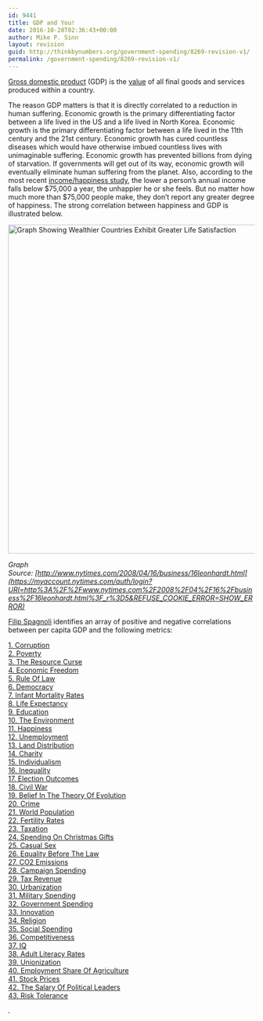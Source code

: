 ```yaml
---
id: 9441
title: GDP and You!
date: 2016-10-28T02:36:43+00:00
author: Mike P. Sinn
layout: revision
guid: http://thinkbynumbers.org/government-spending/8269-revision-v1/
permalink: /government-spending/8269-revision-v1/
---
```

[Gross domestic product](https://en.wikipedia.org/wiki/Gross_domestic_product) (GDP) is the [value](https://en.wikipedia.org/wiki/Market_value "Market value") of all final goods and services produced within a country.

The reason GDP matters is that it is directly correlated to a reduction in human suffering. Economic growth is the primary differentiating factor between a life lived in the US and a life lived in North Korea. Economic growth is the primary differentiating factor between a life lived in the 11th century and the 21st century. Economic growth has cured countless diseases which would have otherwise imbued countless lives with unimaginable suffering. Economic growth has prevented billions from dying of starvation. If governments will get out of its way, economic growth will eventually eliminate human suffering from the planet. Also, according to the most recent <a href="http://content.time.com/time/business/article/0,8599,2016291,00.html" target="_blank">income/happiness study</a>, the lower a person&#8217;s annual income falls below $75,000 a year, the unhappier he or she feels. But no matter how much more than $75,000 people make, they don&#8217;t report any greater degree of happiness. The strong correlation between happiness and GDP is illustrated below.

<img title="Life Satisfaction vs Per Capita GDP" alt="Graph Showing Wealthier Countries Exhibit Greater Life Satisfaction" src="http://thinkbynumbers.org/wp-content/uploads/2010/10/nythappiness.jpg" width="694" height="670" /> 

_Graph Source: [http://www.nytimes.com/2008/04/16/business/16leonhardt.html](https://myaccount.nytimes.com/auth/login?URI=http%3A%2F%2Fwww.nytimes.com%2F2008%2F04%2F16%2Fbusiness%2F16leonhardt.html%3F_r%3D5&REFUSE_COOKIE_ERROR=SHOW_ERROR)_

[Filip Spagnoli](http://web.archive.org/web/20140303030542/http://filipspagnoli.tumblr.com/) identifies an array of positive and negative correlations between per capita GDP and the following metrics:

<a href="http://web.archive.org/web/20140724230350/http://filipspagnoli.wordpress.com:80/stats-on-human-rights/statistics-on-gross-domestic-product-correlations/" target="_blank">1. Corruption</a>  
<a href="http://web.archive.org/web/20140724230350/http://filipspagnoli.wordpress.com:80/stats-on-human-rights/statistics-on-gross-domestic-product-correlations/" target="_blank">2. Poverty</a>  
<a href="http://web.archive.org/web/20140724230350/http://filipspagnoli.wordpress.com:80/stats-on-human-rights/statistics-on-gross-domestic-product-correlations/" target="_blank">3. The Resource Curse</a>  
<a href="http://web.archive.org/web/20140724230350/http://filipspagnoli.wordpress.com:80/stats-on-human-rights/statistics-on-gross-domestic-product-correlations/" target="_blank">4. Economic Freedom</a>  
<a href="http://web.archive.org/web/20140724230350/http://filipspagnoli.wordpress.com:80/stats-on-human-rights/statistics-on-gross-domestic-product-correlations/" target="_blank">5. Rule Of Law</a>  
<a href="http://web.archive.org/web/20140724230350/http://filipspagnoli.wordpress.com:80/stats-on-human-rights/statistics-on-gross-domestic-product-correlations/" target="_blank">6. Democracy</a>  
<a href="http://web.archive.org/web/20140724230350/http://filipspagnoli.wordpress.com:80/stats-on-human-rights/statistics-on-gross-domestic-product-correlations/" target="_blank">7. Infant Mortality Rates</a>  
<a href="http://web.archive.org/web/20140724230350/http://filipspagnoli.wordpress.com:80/stats-on-human-rights/statistics-on-gross-domestic-product-correlations/" target="_blank">8. Life Expectancy</a>  
<a href="http://web.archive.org/web/20140724230350/http://filipspagnoli.wordpress.com:80/stats-on-human-rights/statistics-on-gross-domestic-product-correlations/" target="_blank">9. Education</a>  
<a href="http://web.archive.org/web/20140724230350/http://filipspagnoli.wordpress.com:80/stats-on-human-rights/statistics-on-gross-domestic-product-correlations/" target="_blank">10. The Environment</a>  
<a href="http://web.archive.org/web/20140724230350/http://filipspagnoli.wordpress.com:80/stats-on-human-rights/statistics-on-gross-domestic-product-correlations/" target="_blank">11. Happiness</a>  
<a href="http://web.archive.org/web/20140724230350/http://filipspagnoli.wordpress.com:80/stats-on-human-rights/statistics-on-gross-domestic-product-correlations/" target="_blank">12. Unemployment</a>  
<a href="http://web.archive.org/web/20140724230350/http://filipspagnoli.wordpress.com:80/stats-on-human-rights/statistics-on-gross-domestic-product-correlations/" target="_blank">13. Land Distribution</a>  
<a href="http://web.archive.org/web/20140724230350/http://filipspagnoli.wordpress.com:80/stats-on-human-rights/statistics-on-gross-domestic-product-correlations/" target="_blank">14. Charity</a>  
<a href="http://web.archive.org/web/20140724230350/http://filipspagnoli.wordpress.com:80/stats-on-human-rights/statistics-on-gross-domestic-product-correlations/" target="_blank">15. Individualism</a>  
<a href="http://web.archive.org/web/20140724230350/http://filipspagnoli.wordpress.com:80/stats-on-human-rights/statistics-on-gross-domestic-product-correlations/" target="_blank">16. Inequality</a>  
<a href="http://web.archive.org/web/20140724230350/http://filipspagnoli.wordpress.com:80/stats-on-human-rights/statistics-on-gross-domestic-product-correlations/" target="_blank">17. Election Outcomes</a>  
<a href="http://web.archive.org/web/20140724230350/http://filipspagnoli.wordpress.com:80/stats-on-human-rights/statistics-on-gross-domestic-product-correlations/" target="_blank">18. Civil War</a>  
<a href="http://web.archive.org/web/20140724230350/http://filipspagnoli.wordpress.com:80/stats-on-human-rights/statistics-on-gross-domestic-product-correlations/" target="_blank">19. Belief In The Theory Of Evolution</a>  
<a href="http://web.archive.org/web/20140724230350/http://filipspagnoli.wordpress.com:80/stats-on-human-rights/statistics-on-gross-domestic-product-correlations/" target="_blank">20. Crime</a>  
<a href="http://web.archive.org/web/20140724230350/http://filipspagnoli.wordpress.com:80/stats-on-human-rights/statistics-on-gross-domestic-product-correlations/" target="_blank">21. World Population</a>  
<a href="http://web.archive.org/web/20140724230350/http://filipspagnoli.wordpress.com:80/stats-on-human-rights/statistics-on-gross-domestic-product-correlations/" target="_blank">22. Fertility Rates</a>  
<a href="http://web.archive.org/web/20140724230350/http://filipspagnoli.wordpress.com:80/stats-on-human-rights/statistics-on-gross-domestic-product-correlations/" target="_blank">23. Taxation</a>  
<a href="http://web.archive.org/web/20140724230350/http://filipspagnoli.wordpress.com:80/stats-on-human-rights/statistics-on-gross-domestic-product-correlations/" target="_blank">24. Spending On Christmas Gifts</a>  
<a href="http://web.archive.org/web/20140724230350/http://filipspagnoli.wordpress.com:80/stats-on-human-rights/statistics-on-gross-domestic-product-correlations/" target="_blank">25. Casual Sex</a>  
<a href="http://web.archive.org/web/20140724230350/http://filipspagnoli.wordpress.com:80/stats-on-human-rights/statistics-on-gross-domestic-product-correlations/" target="_blank">26. Equality Before The Law</a>  
<a href="http://web.archive.org/web/20140724230350/http://filipspagnoli.wordpress.com:80/stats-on-human-rights/statistics-on-gross-domestic-product-correlations/" target="_blank">27. CO2 Emissions</a>  
<a href="http://web.archive.org/web/20140724230350/http://filipspagnoli.wordpress.com:80/stats-on-human-rights/statistics-on-gross-domestic-product-correlations/" target="_blank">28. Campaign Spending</a>  
<a href="http://web.archive.org/web/20140724230350/http://filipspagnoli.wordpress.com:80/stats-on-human-rights/statistics-on-gross-domestic-product-correlations/" target="_blank">29. Tax Revenue</a>  
<a href="http://web.archive.org/web/20140724230350/http://filipspagnoli.wordpress.com:80/stats-on-human-rights/statistics-on-gross-domestic-product-correlations/" target="_blank">30. Urbanization</a>  
<a href="http://web.archive.org/web/20140724230350/http://filipspagnoli.wordpress.com:80/stats-on-human-rights/statistics-on-gross-domestic-product-correlations/" target="_blank">31. Military Spending</a>  
<a href="http://web.archive.org/web/20140724230350/http://filipspagnoli.wordpress.com:80/stats-on-human-rights/statistics-on-gross-domestic-product-correlations/" target="_blank">32. Government Spending</a>  
<a href="http://web.archive.org/web/20140724230350/http://filipspagnoli.wordpress.com:80/stats-on-human-rights/statistics-on-gross-domestic-product-correlations/" target="_blank">33. Innovation</a>  
<a href="http://web.archive.org/web/20140724230350/http://filipspagnoli.wordpress.com:80/stats-on-human-rights/statistics-on-gross-domestic-product-correlations/" target="_blank">34. Religion</a>  
<a href="http://web.archive.org/web/20140724230350/http://filipspagnoli.wordpress.com:80/stats-on-human-rights/statistics-on-gross-domestic-product-correlations/" target="_blank">35. Social Spending</a>  
<a href="http://web.archive.org/web/20140724230350/http://filipspagnoli.wordpress.com:80/stats-on-human-rights/statistics-on-gross-domestic-product-correlations/" target="_blank">36. Competitiveness</a>  
<a href="http://web.archive.org/web/20140724230350/http://filipspagnoli.wordpress.com:80/stats-on-human-rights/statistics-on-gross-domestic-product-correlations/" target="_blank">37. IQ</a>  
<a href="http://web.archive.org/web/20140724230350/http://filipspagnoli.wordpress.com:80/stats-on-human-rights/statistics-on-gross-domestic-product-correlations/" target="_blank">38. Adult Literacy Rates</a>  
<a href="http://web.archive.org/web/20140724230350/http://filipspagnoli.wordpress.com:80/stats-on-human-rights/statistics-on-gross-domestic-product-correlations/" target="_blank">39. Unionization</a>  
<a href="http://web.archive.org/web/20140724230350/http://filipspagnoli.wordpress.com:80/stats-on-human-rights/statistics-on-gross-domestic-product-correlations/" target="_blank">40. Employment Share Of Agriculture</a>  
<a href="http://web.archive.org/web/20140724230350/http://filipspagnoli.wordpress.com:80/stats-on-human-rights/statistics-on-gross-domestic-product-correlations/" target="_blank">41. Stock Prices</a>  
<a href="http://web.archive.org/web/20140724230350/http://filipspagnoli.wordpress.com:80/stats-on-human-rights/statistics-on-gross-domestic-product-correlations/" target="_blank">42. The Salary Of Political Leaders</a>  
<a href="http://web.archive.org/web/20140724230350/http://filipspagnoli.wordpress.com:80/stats-on-human-rights/statistics-on-gross-domestic-product-correlations/" target="_blank">43. Risk Tolerance</a>

<a style="font-size: 0.8em;" href="http://web.archive.org/web/20140724230350/http://filipspagnoli.wordpress.com:80/stats-on-human-rights/statistics-on-gross-domestic-product-correlations/"> </a>

&nbsp;